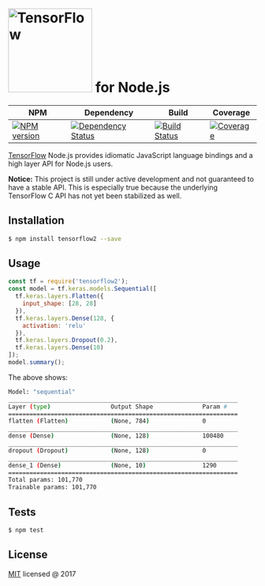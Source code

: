 # <img alt="TensorFlow" src="https://www.tensorflow.org/images/tf_logo_transp.png" width="170"/> for Node.js

| NPM | Dependency | Build | Coverage |
|-----|------------|-------|----------|
|[![NPM version][npm-image]][npm-url]|[![Dependency Status][david-image]][david-url]|[![Build Status][travis-image]][travis-url]|[![Coverage][coveralls-image]][coveralls-url]

[npm-image]: https://img.shields.io/npm/v/tensorflow2.svg?style=flat-square
[npm-url]: https://npmjs.org/package/tensorflow2
[travis-image]: https://img.shields.io/travis/yorkie/tensorflow-nodejs.svg?style=flat-square
[travis-url]: https://travis-ci.org/yorkie/tensorflow-nodejs
[david-image]: http://img.shields.io/david/yorkie/tensorflow-nodejs.svg?style=flat-square
[david-url]: https://david-dm.org/yorkie/tensorflow-nodejs
[coveralls-image]: https://img.shields.io/codecov/c/github/yorkie/tensorflow-nodejs.svg?style=flat-square
[coveralls-url]: https://codecov.io/github/yorkie/tensorflow-nodejs?branch=master

[TensorFlow] Node.js provides idiomatic JavaScript language bindings and a high layer 
API for Node.js users.

**Notice:** This project is still under active development and not guaranteed to have a
stable API. This is especially true because the underlying TensorFlow C API has not yet
been stabilized as well.

## Installation

```sh
$ npm install tensorflow2 --save
```

## Usage

```js
const tf = require('tensorflow2');
const model = tf.keras.models.Sequential([
  tf.keras.layers.Flatten({
    input_shape: [28, 28]
  }),
  tf.keras.layers.Dense(128, {
    activation: 'relu'
  }),
  tf.keras.layers.Dropout(0.2),
  tf.keras.layers.Dense(10)
]);
model.summary();
```

The above shows:

```sh
Model: "sequential"
_________________________________________________________________
Layer (type)                 Output Shape              Param #
=================================================================
flatten (Flatten)            (None, 784)               0
_________________________________________________________________
dense (Dense)                (None, 128)               100480
_________________________________________________________________
dropout (Dropout)            (None, 128)               0
_________________________________________________________________
dense_1 (Dense)              (None, 10)                1290
=================================================================
Total params: 101,770
Trainable params: 101,770
```

## Tests

```sh
$ npm test
```

## License

[MIT](./LICENSE) licensed @ 2017

[TensorFlow]: http://tensorflow.org
